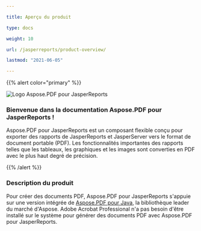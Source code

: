 ```yaml
---

title: Aperçu du produit

type: docs

weight: 10

url: /jasperreports/product-overview/

lastmod: "2021-06-05"

---
```




{{% alert color="primary" %}}



![Logo Aspose.PDF pour JasperReports](../../aspose_pdf-for-jasperreports.png)

### **Bienvenue dans la documentation Aspose.PDF pour JasperReports !**

Aspose.PDF pour JasperReports est un composant flexible conçu pour exporter des rapports de JasperReports et JasperServer vers le format de document portable (PDF). Les fonctionnalités importantes des rapports telles que les tableaux, les graphiques et les images sont converties en PDF avec le plus haut degré de précision.



{{% /alert %}}

### **Description du produit**

Pour créer des documents PDF, Aspose.PDF pour JasperReports s'appuie sur une version intégrée de [Aspose.PDF pour Java](https://products.aspose.com/pdf/java/), la bibliothèque leader du marché d'Aspose. Adobe Acrobat Professional n'a pas besoin d'être installé sur le système pour générer des documents PDF avec Aspose.PDF pour JasperReports.
